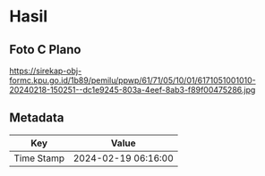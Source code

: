 # Hasil

## Foto C Plano

https://sirekap-obj-formc.kpu.go.id/1b89/pemilu/ppwp/61/71/05/10/01/6171051001010-20240218-150251--dc1e9245-803a-4eef-8ab3-f89f00475286.jpg


## Metadata

| Key        | Value               |
| ---------- | ------------------- |
| Time Stamp | 2024-02-19 06:16:00 |



